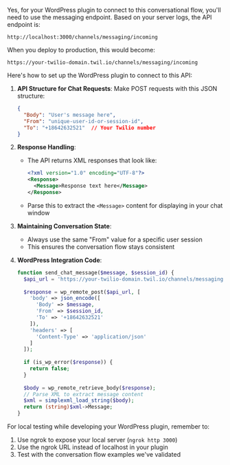 
Yes, for your WordPress plugin to connect to this conversational flow, you'll need to use the messaging endpoint. Based on your server logs, the API endpoint is:

```
http://localhost:3000/channels/messaging/incoming
```

When you deploy to production, this would become:
```
https://your-twilio-domain.twil.io/channels/messaging/incoming
```

Here's how to set up the WordPress plugin to connect to this API:

1. **API Structure for Chat Requests**:
   Make POST requests with this JSON structure:
   ```json
   {
     "Body": "User's message here", 
     "From": "unique-user-id-or-session-id",
     "To": "+18642632521"  // Your Twilio number
   }
   ```

2. **Response Handling**:
   - The API returns XML responses that look like:
     ```xml
     <?xml version="1.0" encoding="UTF-8"?>
     <Response>
       <Message>Response text here</Message>
     </Response>
     ```
   - Parse this to extract the `<Message>` content for displaying in your chat window

3. **Maintaining Conversation State**:
   - Always use the same "From" value for a specific user session
   - This ensures the conversation flow stays consistent

4. **WordPress Integration Code**:
   ```php
   function send_chat_message($message, $session_id) {
     $api_url = 'https://your-twilio-domain.twil.io/channels/messaging/incoming';
     
     $response = wp_remote_post($api_url, [
       'body' => json_encode([
         'Body' => $message,
         'From' => $session_id,
         'To' => '+18642632521'
       ]),
       'headers' => [
         'Content-Type' => 'application/json'
       ]
     ]);
     
     if (is_wp_error($response)) {
       return false;
     }
     
     $body = wp_remote_retrieve_body($response);
     // Parse XML to extract message content
     $xml = simplexml_load_string($body);
     return (string)$xml->Message;
   }
   ```

For local testing while developing your WordPress plugin, remember to:
1. Use ngrok to expose your local server (`ngrok http 3000`)
2. Use the ngrok URL instead of localhost in your plugin
3. Test with the conversation flow examples we've validated
